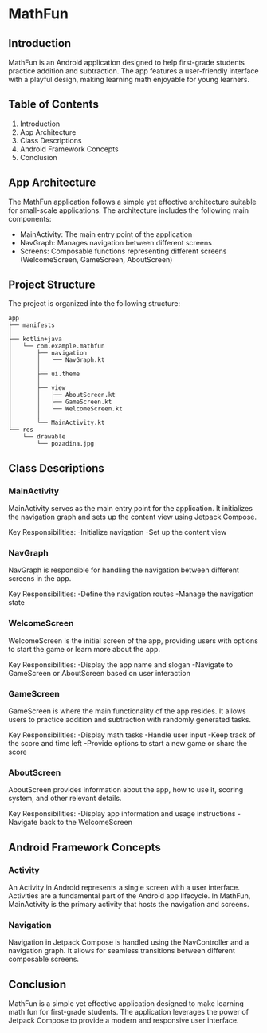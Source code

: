# MathFun

## Introduction

MathFun is an Android application designed to help first-grade students practice addition and subtraction. The app features a user-friendly interface with a playful design, making learning math enjoyable for young learners.

## Table of Contents

1. Introduction
2. App Architecture
3. Class Descriptions
4. Android Framework Concepts
5. Conclusion

## App Architecture

The MathFun application follows a simple yet effective architecture suitable for small-scale applications. The architecture includes the following main components:
- MainActivity: The main entry point of the application
- NavGraph: Manages navigation between different screens
- Screens: Composable functions representing different screens (WelcomeScreen, GameScreen, AboutScreen)

## Project Structure
The project is organized into the following structure:

```
app
├── manifests
│
├── kotlin+java
│   └── com.example.mathfun
│       ├── navigation
│       │   └── NavGraph.kt
│       │
│       ├── ui.theme
│       │
│       ├── view
│       │   ├── AboutScreen.kt
│       │   ├── GameScreen.kt
│       │   └── WelcomeScreen.kt
│       │
│       └── MainActivity.kt
└── res
    └── drawable
        └── pozadina.jpg
```

## Class Descriptions

### MainActivity
MainActivity serves as the main entry point for the application. It initializes the navigation graph and sets up the content view using Jetpack Compose.

Key Responsibilities:
-Initialize navigation
-Set up the content view

### NavGraph
NavGraph is responsible for handling the navigation between different screens in the app.

Key Responsibilities:
-Define the navigation routes
-Manage the navigation state

### WelcomeScreen
WelcomeScreen is the initial screen of the app, providing users with options to start the game or learn more about the app.

Key Responsibilities:
-Display the app name and slogan
-Navigate to GameScreen or AboutScreen based on user interaction

### GameScreen
GameScreen is where the main functionality of the app resides. It allows users to practice addition and subtraction with randomly generated tasks.

Key Responsibilities:
-Display math tasks
-Handle user input
-Keep track of the score and time left
-Provide options to start a new game or share the score

### AboutScreen
AboutScreen provides information about the app, how to use it, scoring system, and other relevant details.

Key Responsibilities:
-Display app information and usage instructions
-Navigate back to the WelcomeScreen

## Android Framework Concepts

### Activity
An Activity in Android represents a single screen with a user interface. Activities are a fundamental part of the Android app lifecycle. In MathFun, MainActivity is the primary activity that hosts the navigation and screens.

### Navigation
Navigation in Jetpack Compose is handled using the NavController and a navigation graph. It allows for seamless transitions between different composable screens.

## Conclusion
MathFun is a simple yet effective application designed to make learning math fun for first-grade students. The application leverages the power of Jetpack Compose to provide a modern and responsive user interface.
